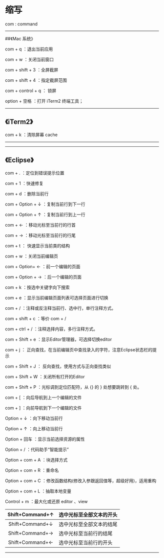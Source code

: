 # 			缩写

com : command

---

##《Mac 系统》



com + q	：退出当前应用

com + w ：关闭当前窗口

com + shift + 3 ：全屏截屏

com + shift + 4 ：指定截屏范围

com + control + q ： 锁屏





option + 空格	：打开 iTerm2 终端工具；

---

## 《iTerm2》

com + k	：清除屏幕 cache





---



---

## 《Eclipse》

com + . 	：定位到错误提示位置

com + 1	：快速修复

com + d ：删除当前行

com + Option + ↓ ：复制当前行到下一行

com + Option + ↑ ：复制当前行到上一行

com + ← ：移动光标至当前行的行首

com + → ：移动光标至当前行的行尾

com + t ： 快速显示当前类的结构

com + w ：关闭当前编辑页

com + Option+ ← ：前一个编辑的页面

com + Option + → ：后一个编辑的页面

com + k ：按选中关键字向下搜索

com + e ：显示当前编辑页面列表可选择页面进行切换

com + / ：注释或反注释当前行、选中行，单行注释方式。

com + shift + c ：等价 com + /

com + ctrl + / ：注释选择内容，多行注释方式。

com + Shift + e ：显示Editor管理器，可选择切换editor

com + j ： 正向查找，在当前编辑页中查找录入的字符，注意Eclipse状态栏的提示

com + Shift + J ： 反向查找，使用方式与正向查找类似

com + Shift + W ：关闭所有打开的Editor

com + Shift + P ：光标调到定位匹配符，从 {} 的 } 处想要跳转到 { 处。

com + [ ：向后导航到上一个编辑的文件

com + ] ：向前导航到下一个编辑的文件



Option + ↓ ：向下移动当前行

Option + ↑ ：向上移动当前行

Option + 回车 ：显示当前选择资源的属性

Option + / ：代码助手“智能提示”

Option + com + A ：块选择方式

Option + com + R ：重命名

Option + com + C ：修改函数结构(修改入参跟返回值等，超级好用)，适用重构

Option + com + L ：抽取本地变量



Control + m ：最大化或还原 editor 、view



| Shift+Command+↑ | 选中光标至全部文本的开头 |
| :-------------: | ------------------------ |
| Shift+Command+↓ | 选中光标至全部文本的结尾 |
| Shift+Command+→ | 选中光标至当前行的结尾   |
| Shift+Command+← | 选中光标至当前行的开头   |



----





